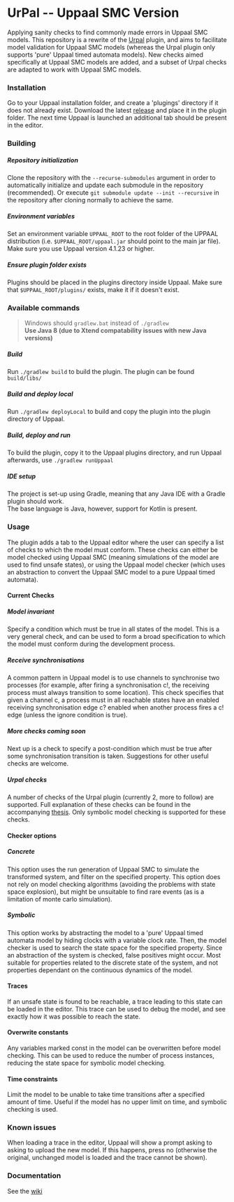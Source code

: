 # UrPal -- Uppaal SMC Version
Applying sanity checks to find commonly made errors in Uppaal SMC models. This repository is a rewrite of the [Urpal](https://github.com/utwente-fmt/UrPal) plugin, and aims to facilitate model validation for Uppaal SMC models (whereas the Urpal plugin only supports 'pure' Uppaal timed automata models). New checks aimed specifically at Uppaal SMC models are added, and a subset of Urpal checks are adapted to work with Uppaal SMC models.

### Installation

Go to your Uppaal installation folder, and create a 'plugings' directory if it does not already exist. Download the latest [release](https://github.com/Walnoot/SMC-Check/releases) and place it in the plugin folder. The next time Uppaal is launched an additional tab should be present in the editor. 

### Building
##### Repository initialization
Clone the repository with the ```--recurse-submodules``` argument in order to automatically initialize and update each submodule in the repository (recommended).
Or execute ```git submodule update --init --recursive``` in the repository after cloning normally to achieve the same.
##### Environment variables
Set an environment variable ```UPPAAL_ROOT``` to the root folder of the UPPAAL distribution (i.e. ```$UPPAAL_ROOT/uppaal.jar``` should point to the main jar file). Make sure you use Uppaal version 4.1.23 or higher.
##### Ensure plugin folder exists
Plugins should be placed in the plugins directory inside Uppaal. Make sure that ```$UPPAAL_ROOT/plugins/``` exists, make it if it doesn't exist.

### Available commands
> Windows should ```gradlew.bat``` instead of ```./gradlew```  
> **Use Java 8 (due to Xtend compatability issues with new Java versions)**
##### Build
Run ```./gradlew build``` to build the plugin. The plugin can be found ```build/libs/```
##### Build and deploy local
Run ```./gradlew deployLocal``` to build and copy the plugin into the plugin directory of Uppaal.
##### Build, deploy and run
To build the plugin, copy it to the Uppaal plugins directory, and run Uppaal afterwards, use ```./gradlew runUppaal```

##### IDE setup
The project is set-up using Gradle, meaning that any Java IDE with a Gradle plugin should work.  
The base language is Java, however, support for Kotlin is present.

### Usage

The plugin adds a tab to the Uppaal editor where the user can specify a list of checks to which the model must conform. These checks can either be model checked using Uppaal SMC (meaning simulations of the model are used to find unsafe states), or using the Uppaal model checker (which uses an abstraction to convert the Uppaal SMC model to a pure Uppaal timed automata).

#### Current Checks

##### Model invariant

Specify a condition which must be true in all states of the model. This is a very general check, and can be used to form a broad specification to which the model must conform during the development process. 

##### Receive synchronisations

A common pattern in Uppaal model is to use channels to synchronise two processes (for example, after firing a synchronisation c!, the receiving process must always transition to some location). This check specifies that given a channel c, a process must in all reachable states have an enabled receiving synchronisation edge c? enabled when another process fires a c! edge (unless the ignore condition is true).

##### More checks coming soon

Next up is a check to specify a post-condition which must be true after some synchronisation transition is taken. Suggestions for other useful checks are welcome.

##### Urpal checks

A number of checks of the Urpal plugin (currently 2, more to follow) are supported. Full explanation of these checks can be found in the accompanying [thesis](https://fmt.ewi.utwente.nl/media/thesis_main.pdf). Only symbolic model checking is supported for these checks. 

#### Checker options

##### Concrete

This option uses the run generation of Uppaal SMC to simulate the transformed system, and filter on the specified property. This option does not rely on model checking algorithms (avoiding the problems with state space explosion), but might be unsuitable to find rare events (as is a limitation of monte carlo simulation).

##### Symbolic

This option works by abstracting the model to a 'pure' Uppaal timed automata model by hiding clocks with a variable clock rate. Then, the model checker is used to search the state space for the specified property. Since an abstraction of the system is checked, false positives might occur. Most suitable for properties related to the discrete state of the system, and not properties dependant on the continuous dynamics of the model. 

#### Traces

If an unsafe state is found to be reachable, a trace leading to this state can be loaded in the editor. This trace can be used to debug the model, and see exactly how it was possible to reach the state. 

#### Overwrite constants

Any variables marked const in the model can be overwritten before model checking. This can be used to reduce the number of process instances, reducing the state space for symbolic model checking.  

#### Time constraints

Limit the model to be unable to take time transitions after a specified amount of time. Useful if the model has no upper limit on time, and symbolic checking is used.

### Known issues

When loading a trace in the editor, Uppaal will show a prompt asking to asking to upload the new model. If this happens, press no (otherwise the original, unchanged model is loaded and the trace cannot be shown).

### Documentation
See the [wiki](https://github.com/utwente-fmt/UrPal/wiki)
